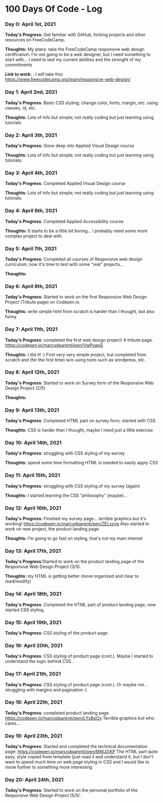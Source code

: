 # 100 Days Of Code - Log

### Day 0: April 1st, 2021


**Today's Progress**: Get familiar with GitHub, forking projects and other resources on FreeCodeCamp. 

**Thoughts:** My plans: take the FreeCodeCamp responsive web design certification. I'm not going to be a web designer, but I need something to start with... I need to test my current abilities and the strenght of my commitments

**Link to work:** : I will take this: https://www.freecodecamp.org/learn/responsive-web-design/

### Day 1: April 2nd, 2021

**Today's Progress**: Basic CSS styling; change color, fonts, margin, etc. using classes, id, etc.

**Thoughts:** Lots of info but simple; not really coding but just learning using tutorials

### Day 2: April 3th, 2021

**Today's Progress**: Gone deep into Applied Visual Design course

**Thoughts:** Lots of info but simple; not really coding but just learning using tutorials. 

### Day 3: April 4th, 2021

**Today's Progress**: Completed Applied Visual Design course

**Thoughts:** Lots of info but simple; not really coding but just learning using tutorials. 

### Day 4: April 6th, 2021

**Today's Progress**: Completed Applied Accessibility course

**Thoughts:** It starts to be a little bit boring... I probably need some more complex project to deal with

### Day 5: April 7th, 2021

**Today's Progress**: Completed all courses of Responsive web design curriculum; now it's time to test with some "real" projects...

**Thoughts:** 
### Day 6: April 9th, 2021

**Today's Progress**: Started to work on the first Responsive Web Design Project (Tribute page) on Codepen.io

**Thoughts:** write simple html from scratch is harder than I thought, but also funny

### Day 7: April 11th, 2021

**Today's Progress**: completed the first web design project! A tribute page. https://codepen.io/marcodparenti/pen/VwPyapQ

**Thoughts:** I did it! :) First very very simple project, but completed from scratch and (for the first time) w/o using tools such as wordpress, etc.

### Day 8: April 12th, 2021

**Today's Progress**: Started to work on Survey form of the Responsive Web Design Project (2/5)

**Thoughts:** 

### Day 9: April 13th, 2021

**Today's Progress**: Completed HTML part on survey form; started with CSS

**Thoughts:** CSS is harder than I thought, maybe I need just a little exercise

### Day 10: April 14th, 2021

**Today's Progress**: struggling with CSS styling of my survey

**Thoughts:** spend some time formatting HTML is needed to easily apply CSS

### Day 11: April 15th, 2021

**Today's Progress**: struggling with CSS styling of my survey (again)

**Thoughts:** I started learning the CSS "philosophy" (maybe)...

### Day 12: April 16th, 2021

**Today's Progress**: Finished my survey page... terrible graphics but it's working! https://codepen.io/marcodparenti/pen/ZELxzyg Also started to work on new project, the product landing page

**Thoughts:** I'm going to go fast on styling, that's not my main interest

### Day 13: April 17th, 2021

**Today's Progress**:Started to work on the product landing page of the Responsive Web Design Project (3/5). 

**Thoughts:** my HTML is getting better (more organized and clear to read/modify)

### Day 14: April 18th, 2021

**Today's Progress**: Completed the HTML part of product landing page, now started CSS styling.

### Day 15: April 19th, 2021

**Today's Progress**: CSS styling of the product page

### Day 16: April 20th, 2021

**Today's Progress**: CSS styling of product page (cont.). Maybe I started to understand the logic behind CSS...

### Day 17: April 21th, 2021

**Today's Progress**: CSS styling of product page (cont.). Or maybe not... struggling with margins and pagination :(

### Day 18: April 22th, 2021

**Today's Progress**: completed product landing page https://codepen.io/marcodparenti/pen/LYxBpOx Terrible  graphics but who cares... 

### Day 19: April 23th, 2021

**Today's Progress**: Started and completed the technical documentation page: https://codepen.io/marcodparenti/pen/MWJZjKP The HTML part quite easy, style copied from template (just read it and understand it, but I don't want to spend much time on web page styling in CSS and I would like to move further to something more interesting

### Day 20: April 24th, 2021
**Today's Progress**: Started to work on the personal portfolio of the Responsive Web Design Project (5/5).




